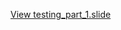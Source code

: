 [View testing_part_1.slide](http://go-talks.appspot.com/github.com/marouenj/slides/testing_part_1.slide)
